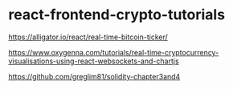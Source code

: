 # react-frontend-crypto-tutorials

https://alligator.io/react/real-time-bitcoin-ticker/

https://www.oxygenna.com/tutorials/real-time-cryptocurrency-visualisations-using-react-websockets-and-chartjs

https://github.com/greglim81/solidity-chapter3and4
